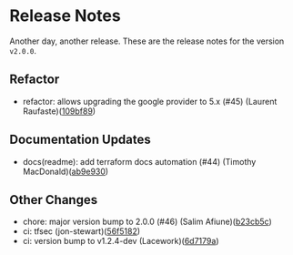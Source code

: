 # Release Notes
Another day, another release. These are the release notes for the version `v2.0.0`.

## Refactor
* refactor: allows upgrading the google provider to 5.x (#45) (Laurent Raufaste)([109bf89](https://github.com/lacework/terraform-gcp-service-account/commit/109bf89e36fc96c740b1301f6c92a2c93ebdfbbf))
## Documentation Updates
* docs(readme): add terraform docs automation (#44) (Timothy MacDonald)([ab9e930](https://github.com/lacework/terraform-gcp-service-account/commit/ab9e930e07de66af4108516d8c0d37c75a6d88d3))
## Other Changes
* chore: major version bump to 2.0.0 (#46) (Salim Afiune)([b23cb5c](https://github.com/lacework/terraform-gcp-service-account/commit/b23cb5c483070779f4c3f08245a76eadab82ba64))
* ci: tfsec (jon-stewart)([56f5182](https://github.com/lacework/terraform-gcp-service-account/commit/56f518235473124a85bb0f4abdd0954c2670666e))
* ci: version bump to v1.2.4-dev (Lacework)([6d7179a](https://github.com/lacework/terraform-gcp-service-account/commit/6d7179a94b9c2a6dc357f6fe056a1ea6b5e99479))
